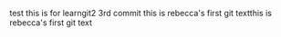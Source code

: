 test
this is for learngit2 3rd commit
this is rebecca's first git textthis is rebecca's first git text  
